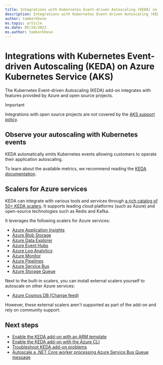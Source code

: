 ```yaml
---
title: Integrations with Kubernetes Event-driven Autoscaling (KEDA) on Azure Kubernetes Service (AKS)
description: Integrations with Kubernetes Event-driven Autoscaling (KEDA) on Azure Kubernetes Service (AKS).
author: tomkerkhove
ms.topic: article
ms.date: 05/24/2022
ms.author: tomkerkhove
---
```


# Integrations with Kubernetes Event-driven Autoscaling (KEDA) on Azure Kubernetes Service (AKS)

The Kubernetes Event-driven Autoscaling (KEDA) add-on integrates with features provided by Azure and open source projects.

> [!IMPORTANT]
> Integrations with open source projects are not covered by the [AKS support policy][aks-support-policy].

## Observe your autoscaling with Kubernetes events

KEDA automatically emits Kubernetes events allowing customers to operate their application autoscaling.

To learn about the available metrics, we recommend reading the [KEDA documentation][keda-event-docs].

## Scalers for Azure services

KEDA can integrate with various tools and services through [a rich catalog of 50+ KEDA scalers][keda-scalers]. It supports leading cloud platforms (such as Azure) and open-source technologies such as Redis and Kafka.

It leverages the following scalers for Azure services:

- [Azure Application Insights](https://keda.sh/docs/latest/scalers/azure-app-insights/)
- [Azure Blob Storage](https://keda.sh/docs/latest/scalers/azure-storage-blob/)
- [Azure Data Explorer](https://keda.sh/docs/latest/scalers/azure-data-explorer/)
- [Azure Event Hubs](https://keda.sh/docs/latest/scalers/azure-event-hub/)
- [Azure Log Analytics](https://keda.sh/docs/latest/scalers/azure-log-analytics/)
- [Azure Monitor](https://keda.sh/docs/latest/scalers/azure-monitor/)
- [Azure Pipelines](https://keda.sh/docs/latest/scalers/azure-pipelines/)
- [Azure Service Bus](https://keda.sh/docs/latest/scalers/azure-service-bus/)
- [Azure Storage Queue](https://keda.sh/docs/latest/scalers/azure-storage-queue/)

Next to the built-in scalers, you can install external scalers yourself to autoscale on other Azure services:

- [Azure Cosmos DB (Change feed)](https://github.com/kedacore/external-scaler-azure-cosmos-db)

However, these external scalers aren't supported as part of the add-on and rely on community support.

## Next steps

* [Enable the KEDA add-on with an ARM template][keda-arm]
* [Enable the KEDA add-on with the Azure CLI][keda-cli]
* [Troubleshoot KEDA add-on problems][keda-troubleshoot]
* [Autoscale a .NET Core worker processing Azure Service Bus Queue message][keda-sample]

<!-- LINKS - internal -->
[aks-support-policy]: support-policies.md
[keda-cli]: keda-deploy-add-on-cli.md
[keda-arm]: keda-deploy-add-on-arm.md
[keda-troubleshoot]: /troubleshoot/azure/azure-kubernetes/troubleshoot-kubernetes-event-driven-autoscaling-add-on?context=/azure/aks/context/aks-context

<!-- LINKS - external -->
[keda-scalers]: https://keda.sh/docs/latest/scalers/
[keda-event-docs]: https://keda.sh/docs/latest/operate/events/
[keda-sample]: https://github.com/kedacore/sample-dotnet-worker-servicebus-queue
